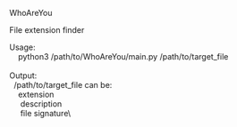 WhoAreYou

File extension finder

Usage:\
&nbsp;&nbsp;&nbsp;&nbsp;python3 /path/to/WhoAreYou/main.py /path/to/target_file\
\
Output:\
&nbsp;&nbsp;/path/to/target_file can be:\
&nbsp;&nbsp;&nbsp;&nbsp;extension\
&nbsp;&nbsp;&nbsp;&nbsp;&nbsp;description\
&nbsp;&nbsp;&nbsp;&nbsp;&nbsp;file signature\
